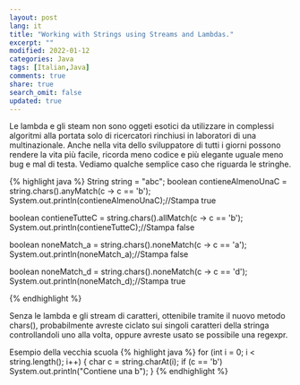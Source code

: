```yaml
---
layout: post
lang: it
title: "Working with Strings using Streams and Lambdas."
excerpt: ""
modified: 2022-01-12
categories: Java
tags: [Italian,Java]
comments: true
share: true
search_omit: false
updated: true
---
```


Le lambda e gli steam non sono oggeti esotici da utilizzare in complessi algoritmi alla portata solo di ricercatori rinchiusi in laboratori di una multinazionale.
Anche nella vita dello sviluppatore di tutti i giorni possono rendere la vita più facile, ricorda meno codice e più elegante uguale meno bug e mal di testa.
Vediamo qualche semplice caso che riguarda le stringhe.

{% highlight java %}
String string = "abc";
boolean contieneAlmenoUnaC = string.chars().anyMatch(c -> c == 'b');
System.out.println(contieneAlmenoUnaC);//Stampa true

boolean contieneTutteC = string.chars().allMatch(c -> c == 'b');
System.out.println(contieneTutteC);//Stampa false

boolean noneMatch_a = string.chars().noneMatch(c -> c == 'a');
System.out.println(noneMatch_a);//Stampa false

boolean noneMatch_d = string.chars().noneMatch(c -> c == 'd');
System.out.println(noneMatch_d);//Stampa true

{% endhighlight %}

Senza le lambda e gli stream di caratteri, ottenibile tramite il nuovo metodo chars(),
probabilmente avreste ciclato sui singoli caratteri della stringa controllandoli uno alla volta,
oppure avreste usato se possibile una regexpr.

Esempio della vecchia scuola 
{% highlight java %}
for (int i = 0; i < string.length(); i++) {
    char c = string.charAt(i);
    if (c == 'b') System.out.println("Contiene una b");
}
{% endhighlight %}